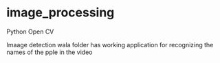 # image_processing
Python Open CV

Imaage detection wala folder has working application for recognizing the names of the pple in the video